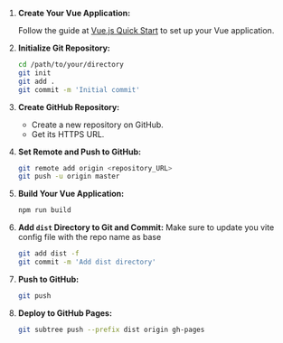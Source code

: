 
1. **Create Your Vue Application:**

   Follow the guide at [Vue.js Quick Start](https://vuejs.org/guide/quick-start#creating-a-vue-application) to set up your Vue application.

3. **Initialize Git Repository:**

   ```bash
   cd /path/to/your/directory
   git init
   git add .
   git commit -m 'Initial commit'
   ```

4. **Create GitHub Repository:**

   - Create a new repository on GitHub.
   - Get its HTTPS URL.

5. **Set Remote and Push to GitHub:**

   ```bash
   git remote add origin <repository_URL>
   git push -u origin master
   ```

6. **Build Your Vue Application:**

   ```bash
   npm run build
   ```

7. **Add `dist` Directory to Git and Commit:**
   Make sure to update you vite config file with the repo name as base

   ```bash
   git add dist -f
   git commit -m 'Add dist directory'
   ```

8. **Push to GitHub:**

   ```bash
   git push
   ```

9. **Deploy to GitHub Pages:**

   ```bash
   git subtree push --prefix dist origin gh-pages
   ```

